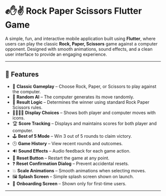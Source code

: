 # ✊✋✌️ Rock Paper Scissors Flutter Game

A simple, fun, and interactive mobile application built using **Flutter**, where users can play the classic **Rock, Paper, Scissors** game against a computer opponent. Designed with smooth animations, sound effects, and a clean user interface to provide an engaging experience.

---

## 🧩 Features

- 🔘 **Classic Gameplay** – Choose Rock, Paper, or Scissors to play against the computer.
- 🎲 **Random AI** – The computer generates its move randomly.
- 🧠 **Result Logic** – Determines the winner using standard Rock Paper Scissors rules.
- 🧍‍♂️🧍‍♀️ **Display Choices** – Shows both player and computer moves with icons.
- 🏆 **Score Tracking** – Displays and maintains scores for both player and computer.
- 🕹️ **Best of 5 Mode** – Win 3 out of 5 rounds to claim victory.
- 🕓 **Game History** – View recent rounds and outcomes.
- 🔊 **Sound Effects** – Audio feedback for each game action.
- 🔄 **Reset Button** – Restart the game at any point.
- ❓ **Reset Confirmation Dialog** – Prevent accidental resets.
- 💥 **Scale Animations** – Smooth animations when selecting moves.
- 🖼️ **Splash Screen** – Simple splash screen shown on launch.
- 🚀 **Onboarding Screen** – Shown only for first-time users.

---
